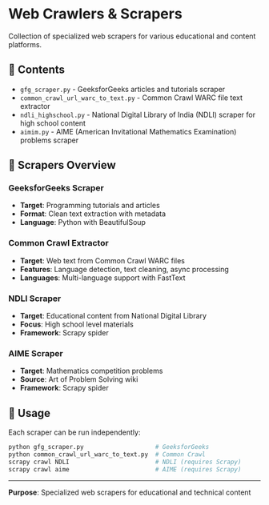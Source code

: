 # Web Crawlers & Scrapers

Collection of specialized web scrapers for various educational and content platforms.

## 📁 Contents

- `gfg_scraper.py` - GeeksforGeeks articles and tutorials scraper
- `common_crawl_url_warc_to_text.py` - Common Crawl WARC file text extractor
- `ndli_highschool.py` - National Digital Library of India (NDLI) scraper for high school content
- `aimim.py` - AIME (American Invitational Mathematics Examination) problems scraper

## 🎯 Scrapers Overview

### GeeksforGeeks Scraper
- **Target**: Programming tutorials and articles
- **Format**: Clean text extraction with metadata
- **Language**: Python with BeautifulSoup

### Common Crawl Extractor  
- **Target**: Web text from Common Crawl WARC files
- **Features**: Language detection, text cleaning, async processing
- **Languages**: Multi-language support with FastText

### NDLI Scraper
- **Target**: Educational content from National Digital Library
- **Focus**: High school level materials
- **Framework**: Scrapy spider

### AIME Scraper
- **Target**: Mathematics competition problems
- **Source**: Art of Problem Solving wiki
- **Framework**: Scrapy spider

## 🚀 Usage

Each scraper can be run independently:

```bash
python gfg_scraper.py                    # GeeksforGeeks
python common_crawl_url_warc_to_text.py  # Common Crawl
scrapy crawl NDLI                        # NDLI (requires Scrapy)
scrapy crawl aime                        # AIME (requires Scrapy)
```

---
**Purpose**: Specialized web scrapers for educational and technical content
